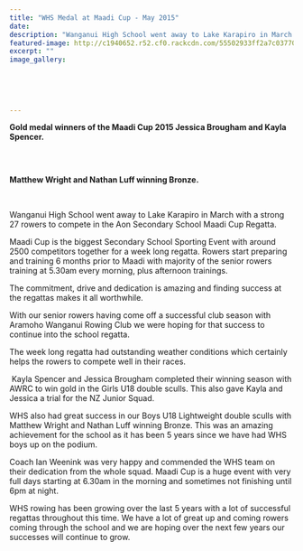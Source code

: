 ```yaml
---
title: "WHS Medal at Maadi Cup - May 2015"
date: 
description: "Wanganui High School went away to Lake Karapiro in March with a strong 27 rowers to compete in the Aon Secondary School Maadi Cup Regatta, from River City Press article on 7/5/15..."
featured-image: http://c1940652.r52.cf0.rackcdn.com/55502933ff2a7c0377000952/gold-medal-winners-maadi-cup-2015-Jess-and-Kayla.RCPjpg.jpg
excerpt: ""
image_gallery:
    
    
    
    
    
---
```


<p><strong>Gold medal winners of the Maadi Cup 2015 Jessica Brougham and Kayla Spencer.</strong></p>
<p><strong><br /></strong></p>
<p><img src=http://c1940652.r52.cf0.rackcdn.com/5550294eb8d39a0358000732/bronze-medal-winners-maadi-cup-2015.RCPjpg.jpg alt="" /></p>
<p><strong>Matthew Wright and Nathan Luff winning Bronze.</strong></p>
<p><strong><br /></strong></p>
<p>Wanganui High School went away to Lake Karapiro in March with a strong 27 rowers to compete in the Aon Secondary School Maadi Cup Regatta.</p>
<p>Maadi Cup is the biggest Secondary School Sporting Event with around 2500 competitors together for a week long regatta. Rowers start preparing and training 6 months prior to Maadi with majority of the senior rowers training at 5.30am every morning, plus afternoon trainings.</p>
<p>The commitment, drive and dedication is amazing and finding success at the regattas makes it all worthwhile.</p>
<p>With our senior rowers having come off a successful club season with Aramoho Wanganui Rowing Club we were hoping for that success to continue into the school regatta.</p>
<p>The week long regatta had outstanding weather conditions which certainly helps the rowers to compete well in their races.</p>
<p>&nbsp;Kayla Spencer and Jessica Brougham completed their winning season with AWRC to win gold in the Girls U18 double sculls. This also gave Kayla and Jessica a trial for the NZ Junior Squad.</p>
<p>WHS also had great success in our Boys U18 Lightweight double sculls with Matthew Wright and Nathan Luff winning Bronze. This was an amazing achievement for the school as it has been 5 years since we have had WHS boys up on the podium.</p>
<p>Coach Ian Weenink was very happy and commended the WHS team on their dedication from the whole squad. Maadi Cup is a huge event with very full days starting at 6.30am in the morning and sometimes not finishing until 6pm at night.</p>
<p>WHS rowing has been growing over the last 5 years with a lot of successful regattas throughout this time. We have a lot of great up and coming rowers coming through the school and we are hoping over the next few years our successes will continue to grow.&nbsp;</p>

